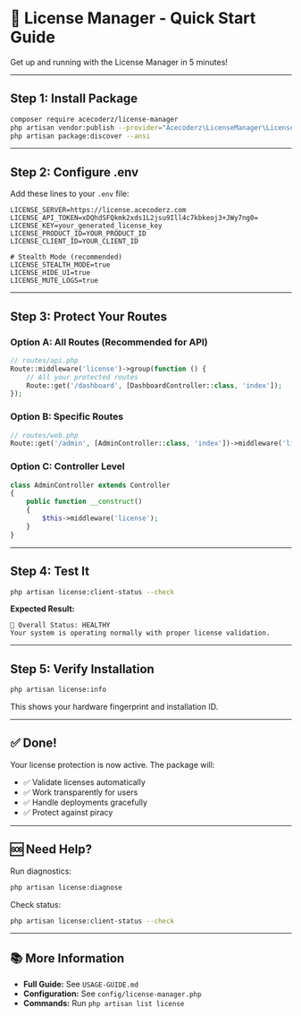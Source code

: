 # 🚀 License Manager - Quick Start Guide

Get up and running with the License Manager in 5 minutes!

---

## Step 1: Install Package

```bash
composer require acecoderz/license-manager
php artisan vendor:publish --provider="Acecoderz\LicenseManager\LicenseManagerServiceProvider"
php artisan package:discover --ansi
```

---

## Step 2: Configure .env

Add these lines to your `.env` file:

```env
LICENSE_SERVER=https://license.acecoderz.com
LICENSE_API_TOKEN=xDQhdSFQkmk2xds1L2jsu9Ill4c7kbkeoj3+JWy7ng0=
LICENSE_KEY=your_generated_license_key
LICENSE_PRODUCT_ID=YOUR_PRODUCT_ID
LICENSE_CLIENT_ID=YOUR_CLIENT_ID

# Stealth Mode (recommended)
LICENSE_STEALTH_MODE=true
LICENSE_HIDE_UI=true
LICENSE_MUTE_LOGS=true
```

---

## Step 3: Protect Your Routes

### Option A: All Routes (Recommended for API)

```php
// routes/api.php
Route::middleware('license')->group(function () {
    // All your protected routes
    Route::get('/dashboard', [DashboardController::class, 'index']);
});
```

### Option B: Specific Routes

```php
// routes/web.php
Route::get('/admin', [AdminController::class, 'index'])->middleware('license');
```

### Option C: Controller Level

```php
class AdminController extends Controller
{
    public function __construct()
    {
        $this->middleware('license');
    }
}
```

---

## Step 4: Test It

```bash
php artisan license:client-status --check
```

**Expected Result:**
```
🎉 Overall Status: HEALTHY
Your system is operating normally with proper license validation.
```

---

## Step 5: Verify Installation

```bash
php artisan license:info
```

This shows your hardware fingerprint and installation ID.

---

## ✅ Done!

Your license protection is now active. The package will:
- ✅ Validate licenses automatically
- ✅ Work transparently for users
- ✅ Handle deployments gracefully
- ✅ Protect against piracy

---

## 🆘 Need Help?

Run diagnostics:
```bash
php artisan license:diagnose
```

Check status:
```bash
php artisan license:client-status --check
```

---

## 📚 More Information

- **Full Guide:** See `USAGE-GUIDE.md`
- **Configuration:** See `config/license-manager.php`
- **Commands:** Run `php artisan list license`


